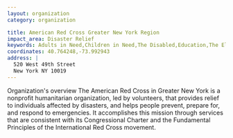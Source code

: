 ```yaml
---
layout: organization
category: organization

title: American Red Cross Greater New York Region
impact_area: Disaster Relief
keywords: Adults in Need,Children in Need,The Disabled,Education,The Elderly,Families in Need,Health and Wellness,Women in Need
coordinates: 40.764248,-73.992943
address: |
  520 West 49th Street
  New York NY 10019
---
```

Organization's overview
The American Red Cross in Greater New York is a nonprofit humanitarian organization, led by volunteers, that provides relief to individuals affected by disasters, and helps people prevent, prepare for, and respond to emergencies. It accomplishes this mission through services that are consistent with its Congressional Charter and the Fundamental Principles of the International Red Cross movement.